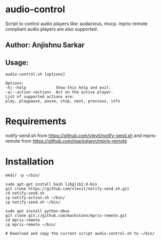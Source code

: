 # audio-control
Script to control audio players like: audacious, mocp. mpris-remote compliant audio players are also supported.

## Author: Anjishnu Sarkar
## Usage: 
    audio-control.sh [options]

    Options:
    -h|--help             Show this help and exit.
    -a|--action <action>  Act on the active player.
    List of supported actions are:
    play, playpause, pause, stop, next, previous, info
  
# Requirements
notify-send.sh from https://github.com/vlevit/notify-send.sh and
mpris-remote from https://github.com/mackstann/mpris-remote

# Installation

    mkdir -p ~/bin/

    sudo apt-get install bash libglib2.0-bin
    git clone https://github.com/vlevit/notify-send.sh.git
    cd notify-send.sh
    cp notify-action.sh ~/bin/
    cp notify-send.sh ~/bin/

    sudo apt install python-dbus
    git clone git://github.com/mackstann/mpris-remote.git
    cd mpris-remote
    cp mpris-remote ~/bin/

    # Download and copy the current script audio-control.sh to ~/bin/
